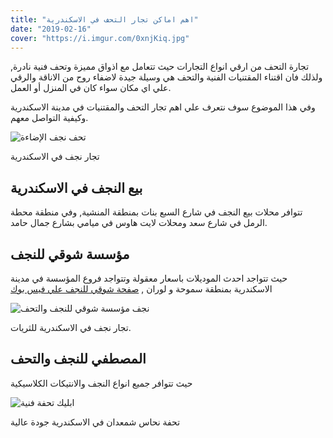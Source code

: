 ```yaml
---
title: "اهم اماكن تجار التحف في الاسكندرية"
date: "2019-02-16"
cover: "https://i.imgur.com/0xnjKiq.jpg"
---
```


تجارة التحف من ارقي انواع التجارات حيث تتعامل مع اذواق مميزة وتحف فنية نادرة, ولذلك فان اقتناء المقتنيات الفنية والتحف هي وسيلة جيدة لاضفاء روح من الاناقة والرقي علي اي مكان سواء كان في المنزل أو العمل.

وفي هذا الموضوع سوف نتعرف علي اهم تجار التحف والمقتنيات في مدينة الاسكندرية وكيفية التواصل معهم.

![تحف نجف الإضاءة](https://i.imgur.com/IHe3mXh.jpg)

تجار نجف في الاسكندرية

## بيع النجف في الاسكندرية

تتوافر محلات بيع النجف في شارع السبع بنات بمنطقة المنشية, وفي منطقة محطة الرمل في شارع سعد ومحلات لايت هاوس في ميامي بشارع جمال حامد.

## مؤسسة شوقي للنجف

حيث تتواجد احدث الموديلات باسعار معقولة وتتواجد فروع المؤسسة في مدينة الاسكندرية بمنطقة سموحة و لوران ,  [صفحة شوقي للنجف علي فيس بوك](https://www.facebook.com/lightingshawkygroup/)

![نجف مؤسسة شوقي للنجف والتحف](https://i.imgur.com/InzSawN.jpg)

تجار نجف في الاسكندرية للثريات.

## المصطفي للنجف والتحف

حيث تتوافر جميع انواع النجف والانتيكات الكلاسيكية

![ابليك تحفة فنية](https://i.imgur.com/LusqNeG.jpg)

تحفة نحاس شمعدان في الاسكندرية جودة عالية
